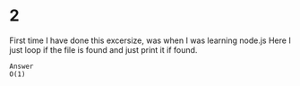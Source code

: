 # 2

First time I have done this excersize, was when I was learning node.js
Here I just loop if the file is found and just print it if found.

```text
Answer
O(1)
```
